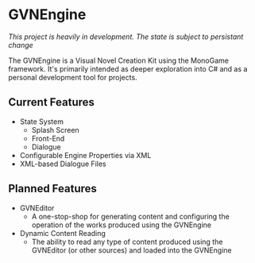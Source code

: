 # GVNEngine
*This project is heavily in development. The state is subject to persistant change*

The GVNEngine is a Visual Novel Creation Kit using the MonoGame framework. It's primarily intended as deeper exploration into C# and as a personal development tool for projects.

## Current Features
- State System
  - Splash Screen
  - Front-End
  - Dialogue
- Configurable Engine Properties via XML
- XML-based Dialogue Files

## Planned Features
- GVNEditor
   - A one-stop-shop for generating content and configuring the operation of the works produced using the GVNEngine
- Dynamic Content Reading
   - The ability to read any type of content produced using the GVNEditor (or other sources) and loaded into the GVNEngine
   
